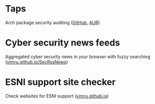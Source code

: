 # Taps

Arch package security auditing ([GitHub](https://github.com/Vimru/taps), [AUR](https://aur.archlinux.org/packages/taps))

# Cyber security news feeds

Aggregated cyber security news in your browser with fuzzy searching ([vimru.github.io/SecRssNews](https://vimru.github.io/SecRssNews))

# ESNI support site checker

Check websites for ESNI support ([vimru.github.io](https://vimru.github.io))

